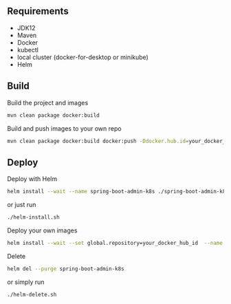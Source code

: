 ## Requirements
* JDK12
* Maven
* Docker
* kubectl
* local cluster (docker-for-desktop or minikube)
* Helm

## Build
Build the project and images
```bash
mvn clean package docker:build
```
Build and push images to your own repo
```bash
mvn clean package docker:build docker:push -Ddocker.hub.id=your_docker_hub_id
```

## Deploy
Deploy with Helm
```bash
helm install --wait --name spring-boot-admin-k8s ./spring-boot-admin-k8s-chart
```
or just run 
```bash
./helm-install.sh
```
Deploy your own images
```bash
helm install --wait --set global.repository=your_docker_hub_id  --name spring-boot-admin-k8s ./spring-boot-admin-k8s-chart
```

Delete
```bash
helm del --purge spring-boot-admin-k8s
```
or simply run 
```bash
./helm-delete.sh
```
